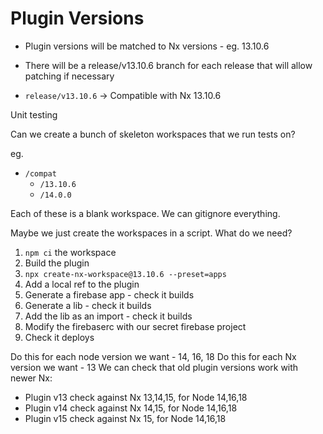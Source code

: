# Plugin Versions

- Plugin versions will be matched to Nx versions - eg. 13.10.6
- There will be a release/v13.10.6 branch for each release that will allow patching if necessary

- `release/v13.10.6` -> Compatible with Nx 13.10.6

Unit testing

Can we create a bunch of skeleton workspaces that we run tests on?

eg.

- `/compat`
  - `/13.10.6`
  - `/14.0.0`

Each of these is a blank workspace. We can gitignore everything.

Maybe we just create the workspaces in a script. What do we need?

1. `npm ci` the workspace
2. Build the plugin
3. `npx create-nx-workspace@13.10.6 --preset=apps`
4. Add a local ref to the plugin
5. Generate a firebase app - check it builds
6. Generate a lib - check it builds
7. Add the lib as an import - check it builds
8. Modify the firebaserc with our secret firebase project
9. Check it deploys

Do this for each node version we want - 14, 16, 18
Do this for each Nx version we want - 13
We can check that old plugin versions work with newer Nx:

- Plugin v13 check against Nx 13,14,15, for Node 14,16,18
- Plugin v14 check against Nx 14,15, for Node 14,16,18
- Plugin v15 check against Nx 15, for Node 14,16,18
